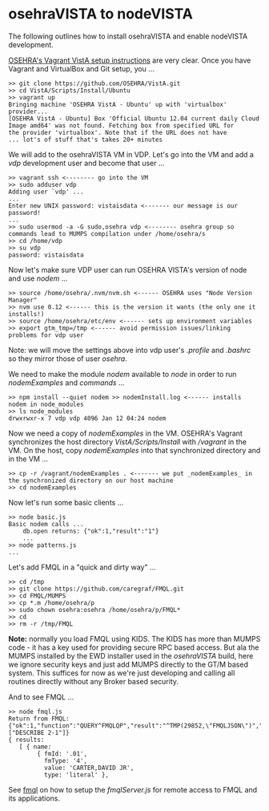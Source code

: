 # osehraVISTA to nodeVISTA

The following outlines how to install osehraVISTA and enable nodeVISTA development.

[OSEHRA's Vagrant VistA setup instructions](https://github.com/OSEHRA/VistA/blob/master/Documentation/Install/Vagrant.rst) are very clear. Once you have Vagrant and VirtualBox and Git setup, you ...

```text
>> git clone https://github.com/OSEHRA/VistA.git
>> cd VistA/Scripts/Install/Ubuntu
>> vagrant up
Bringing machine 'OSEHRA VistA - Ubuntu' up with 'virtualbox' provider...
[OSEHRA VistA - Ubuntu] Box 'Official Ubuntu 12.04 current daily Cloud Image amd64' was not found. Fetching box from specified URL for
the provider 'virtualbox'. Note that if the URL does not have
... lot's of stuff that's takes 20+ minutes

```

We will add to the osehraVISTA VM in VDP. Let's go into the VM and add a _vdp_ development user and become that user ...

```text
>> vagrant ssh <-------- go into the VM
>> sudo adduser vdp
Adding user `vdp' ...
...
Enter new UNIX password: vistaisdata <------- our message is our password!
...
>> sudo usermod -a -G sudo,osehra vdp <-------- osehra group so commands lead to MUMPS compilation under /home/osehra/s
>> cd /home/vdp
>> su vdp
password: vistaisdata
```

Now let's make sure VDP user can run OSEHRA VISTA's version of node and use _nodem_ ...

```text
>> source /home/osehra/.nvm/nvm.sh <------ OSEHRA uses "Node Version Manager"
>> nvm use 0.12 <------ this is the version it wants (the only one it installs!)
>> source /home/osehra/etc/env <------ sets up environment variables
>> export gtm_tmp=/tmp <------ avoid permission issues/linking problems for vdp user
```

Note: we will move the settings above into vdp user's _.profile_ and _.bashrc_ so they mirror those of user _osehra_.

We need to make the module _nodem_ available to _node_ in order to run _nodemExamples_ and _commands_ ...

```text
>> npm install --quiet nodem >> nodemInstall.log <------ installs nodem in node_modules
>> ls node_modules
drwxrwxr-x 7 vdp vdp 4096 Jan 12 04:24 nodem
```

Now we need a copy of _nodemExamples_ in the VM. OSEHRA's Vagrant synchronizes the host directory _VistA/Scripts/Install_  with _/vagrant_ in the VM. On the host, copy _nodemExamples_ into that synchronized directory and in the VM ...

```text
>> cp -r /vagrant/nodemExamples . <------- we put _nodemExamples_ in the synchronized directory on our host machine
>> cd nodemExamples
```

Now let's run some basic clients ...

```text
>> node basic.js 
Basic nodem calls ...
	db.open returns: {"ok":1,"result":"1"}
	...
>> node patterns.js
...
```

Let's add FMQL in a "quick and dirty way" ...

```text
>> cd /tmp
>> git clone https://github.com/caregraf/FMQL.git
>> cd FMQL/MUMPS
>> cp *.m /home/osehra/p
>> sudo chown osehra:osehra /home/osehra/p/FMQL*
>> cd
>> rm -r /tmp/FMQL
```

__Note:__ normally you load FMQL using KIDS. The KIDS has more than MUMPS code - it has a key used for providing secure RPC based access. But ala the MUMPS installed by the EWD installer used in the _osehraVISTA_ build, here we ignore security keys and just add MUMPS directly to the GT/M based system. This suffices for now as we're just developing and calling all routines directly without any Broker based security.

And to see FMQL ...

```text
>> node fmql.js
Return from FMQL: {"ok":1,"function":"QUERY^FMQLQP","result":"^TMP(29852,\"FMQLJSON\")","arguments":["DESCRIBE 2-1"]}
{ results: 
   [ { name: 
        { fmId: '.01',
          fmType: '4',
          value: 'CARTER,DAVID JR',
          type: 'literal' },
```

See [fmql](/fmql) on how to setup the _fmqlServer.js_ for remote access to FMQL and its applications.
